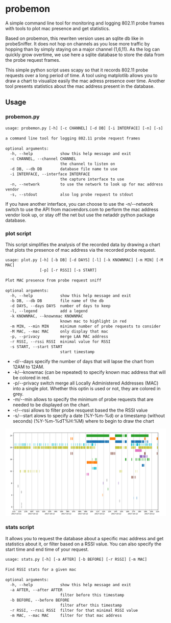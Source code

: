 # probemon
A simple command line tool for monitoring and logging 802.11 probe frames with tools to plot mac presence and get statistics.

Based on probemon, this rewriten version uses an sqlite db like in probeSniffer. It does not hop on channels as
you lose more traffic by hopping than by simply staying on a major channel (1,6,11).
As the log can quickly grow overtime, we use here a sqlite database to store the data from the probe request frames.

This simple python script uses scapy so that it records 802.11 probe requests over a long period of time.
A tool using matplotlib allows you to draw a chart to visualize easily the mac adress presence over time.
Another tool presents statistics about the mac address present in the database.

## Usage
### probemon.py
```
usage: probemon.py [-h] [-c CHANNEL] [-d DB] [-i INTERFACE] [-n] [-s]

a command line tool for logging 802.11 probe request frames

optional arguments:
  -h, --help            show this help message and exit
  -c CHANNEL, --channel CHANNEL
                        the channel to listen on
  -d DB, --db DB        database file name to use
  -i INTERFACE, --interface INTERFACE
                        the capture interface to use
  -n, --network         to use the network to look up for mac address vendor
  -s, --stdout          also log probe request to stdout
```

If you have another interface, you can choose to use the -n/--network switch to use the API from macvendors.com to perform the mac address vendor look up, or stay off the net but use the netaddr python package database.

### plot script
This script simplifies the analysis of the recorded data by drawing a chart that plots the presence of
mac address via the recorded probe request.

```
usage: plot.py [-h] [-b DB] [-d DAYS] [-l] [-k KNOWNMAC] [-m MIN] [-M MAC]
               [-p] [-r RSSI] [-s START]

Plot MAC presence from probe request sniff

optional arguments:
  -h, --help            show this help message and exit
  -b DB, --db DB        file name of the db
  -d DAYS, --days DAYS  number of days to keep
  -l, --legend          add a legend
  -k KNOWNMAC, --knownmac KNOWNMAC
                        known mac to highlight in red
  -m MIN, --min MIN     minimum number of probe requests to consider
  -M MAC, --mac MAC     only display that mac
  -p, --privacy         merge LAA MAC address
  -r RSSI, --rssi RSSI  minimal value for RSSI
  -s START, --start START
                        start timestamp
```
* -d/--days specify the number of days that will lapse the chart from 12AM to 12AM.
* -k/--knowmac (can be repeated) to specify known mac address that will be colored in red.
* -p/--privacy switch merge all Locally Administered Addresses (MAC) into a single plot. Whether this optin is used or not, they are colored in grey.
* -m/--min allows to specify the minimum of probe requests that are needed to be displayed on the chart.
* -r/--rssi allows to filter probe resquest based the the RSSI value
* -s/--start alows to specify a date (%Y-%m-%d) or a timestamp (without seconds) (%Y-%m-%dT%H:%M) where to begin to draw the chart

![Image of chart plotted with plot.py](example.png)

### stats script
It allows you to request the database about a specific mac address and get statistics about it,
or filter based on a RSSI value. You can also specify the start time and end time of your request.
```
usage: stats.py [-h] [-a AFTER] [-b BEFORE] [-r RSSI] [-m MAC]

Find RSSI stats for a given mac

optional arguments:
  -h, --help            show this help message and exit
  -a AFTER, --after AFTER
                        filter before this timestamp
  -b BEFORE, --before BEFORE
                        filter after this timestamp
  -r RSSI, --rssi RSSI  filter for that minimal RSSI value
  -m MAC, --mac MAC     filter for that mac address
```
